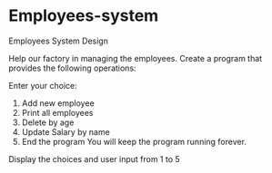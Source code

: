 # Employees-system
Employees System Design

Help our factory in managing the employees.
Create a program that provides the following operations:

Enter your choice:
1) Add new employee
2) Print all employees
3) Delete by age
4) Update Salary by name
5) End the program
You will keep the program running forever.

Display the choices and user input from 1 to 5
